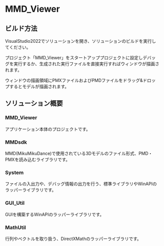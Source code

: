 # MMD_Viewer
## ビルド方法
VisualStudio2022でソリューションを開き、ソリューションのビルドを実行してください。

プロジェクト「MMD_Viewer」をスタートアッププロジェクトに設定しデバッグを実行するか、生成された実行ファイルを直接実行すればウィンドウが描画されます。

ウィンドウの描画領域にPMXファイルおよびPMDファイルをドラッグ&ドロップするとモデルが描画されます。

## ソリューション概要
### MMD_Viewer
アプリケーション本体のプロジェクトです。

### MMDsdk
MMD(MikuMikuDance)で使用されている3Dモデルのファイル形式、PMD・PMXを読み込むライブラリです。

### System
ファイルの入出力や、デバッグ情報の出力を行う、標準ライブラリやWinAPIのラッパーライブラリです。

### GUI_Util
GUIを構築するWinAPIのラッパーライブラリです。

### MathUtil
行列やベクトルを取り扱う、DirectXMathのラッパーライブラリです。
